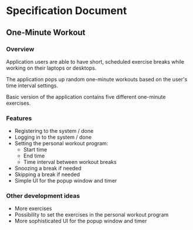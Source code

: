 # Specification Document

## One-Minute Workout

### Overview
Application users are able to have short, scheduled exercise breaks while working on their laptops or desktops.

The application pops up random one-minute workouts based on the user's time interval settings.

Basic version of the application contains five different one-minute exercises.

### Features
- Registering to the system / done
- Logging in to the system / done
- Setting the personal workout program:
	* Start time
	* End time
	* Time interval between workout breaks
- Snoozing a break if needed
- Skipping a break if needed
- Simple UI for the popup window and timer

### Other development ideas
- More exercises
- Possibility to set the exercises in the personal workout program
- More sophisticated UI for the popup window and timer

